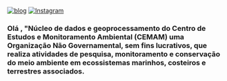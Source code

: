 [![blog](https://img.shields.io/website-up-down-green-red/http/monip.org.svg)](https://www.cemam.org/) [![Instagram](https://img.shields.io/badge/Instagram-E4405F?style=for-the-badge&logo=instagram&logoColor=white)](https://www.instagram.com/cemam_rn/)


### Olá , "Núcleo de dados e geoprocessamento do Centro de  Estudos e Monitoramento Ambiental (CEMAM) uma Organização Não Governamental, sem fins lucrativos, que  realiza atividades de pesquisa, monitoramento e conservação do meio ambiente em ecossistemas marinhos, costeiros e terrestres associados. 






